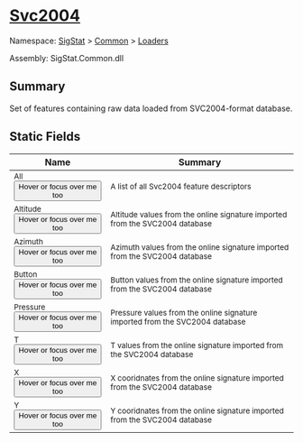 # [Svc2004](./Svc2004.md)

Namespace: [SigStat]() > [Common](./../README.md) > [Loaders](./README.md)

Assembly: SigStat.Common.dll

## Summary
Set of features containing raw data loaded from SVC2004-format database.

## Static Fields

| Name | Summary | 
| --- | --- | 
| <sub>All</sub><button style="pointer-events: none;">Hover or focus over me too</button>| <sub>A list of all Svc2004 feature descriptors</sub>| <br>
| <sub>Altitude</sub><button style="pointer-events: none;">Hover or focus over me too</button>| <sub>Altitude values from the online signature imported from the SVC2004 database</sub>| <br>
| <sub>Azimuth</sub><button style="pointer-events: none;">Hover or focus over me too</button>| <sub>Azimuth values from the online signature imported from the SVC2004 database</sub>| <br>
| <sub>Button</sub><button style="pointer-events: none;">Hover or focus over me too</button>| <sub>Button values from the online signature imported from the SVC2004 database</sub>| <br>
| <sub>Pressure</sub><button style="pointer-events: none;">Hover or focus over me too</button>| <sub>Pressure values from the online signature imported from the SVC2004 database</sub>| <br>
| <sub>T</sub><button style="pointer-events: none;">Hover or focus over me too</button>| <sub>T values from the online signature imported from the SVC2004 database</sub>| <br>
| <sub>X</sub><button style="pointer-events: none;">Hover or focus over me too</button>| <sub>X cooridnates from the online signature imported from the SVC2004 database</sub>| <br>
| <sub>Y</sub><button style="pointer-events: none;">Hover or focus over me too</button>| <sub>Y cooridnates from the online signature imported from the SVC2004 database</sub>| <br>


